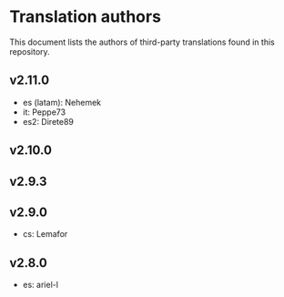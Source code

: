 # Translation authors

This document lists the authors of third-party translations found in this repository.

## v2.11.0

* es (latam): Nehemek
* it: Peppe73
* es2: Direte89

## v2.10.0

## v2.9.3

## v2.9.0

* cs: Lemafor

## v2.8.0

* es: ariel-l
